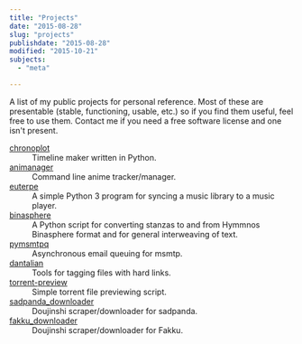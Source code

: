 ```yaml
---
title: "Projects"
date: "2015-08-28"
slug: "projects"
publishdate: "2015-08-28"
modified: "2015-10-21"
subjects:
  - "meta"

---
```


A list of my public projects for personal reference.  Most of these are
presentable (stable, functioning, usable, etc.) so if you find them useful, feel
free to use them.  Contact me if you need a free software license and one isn't
present.

<dl>
  <dt>
    <a href="http://darkfeline.github.io/chronoplot/">chronoplot</a>
  </dt>
  <dd>
    Timeline maker written in Python.
  </dd>

  <dt>
    <a href="https://darkfeline.github.io/animanager/">animanager</a>
  </dt>
  <dd>
    Command line anime tracker/manager.
  </dd>

  <dt>
    <a href="https://github.com/darkfeline/euterpe">euterpe</a>
  </dt>
  <dd>
    A simple Python 3 program for syncing a music library to a music player.
  </dd>

  <dt>
    <a href="https://github.com/darkfeline/binasphere">binasphere</a>
  </dt>
  <dd>
    A Python script for converting stanzas to and from Hymmnos Binasphere format and
    for general interweaving of text.
  </dd>

  <dt>
    <a href="https://github.com/darkfeline/pymsmtpq">pymsmtpq</a>
  </dt>
  <dd>
    Asynchronous email queuing for msmtp.
  </dd>

  <dt>
    <a href="http://darkfeline.github.io/dantalian/">dantalian</a>
  </dt>
  <dd>
    Tools for tagging files with hard links.
  </dd>

  <dt>
    <a href="https://github.com/darkfeline/torrent-preview">torrent-preview</a>
  </dt>
  <dd>
    Simple torrent file previewing script.
  </dd>
  <dt>
    <a href="https://github.com/darkfeline/sadpanda_downloader">sadpanda_downloader</a>
  </dt>
  <dd>
    Doujinshi scraper/downloader for sadpanda.
  </dd>

  <dt>
    <a href="https://github.com/darkfeline/fakku_downloader">fakku_downloader</a>
  </dt>
  <dd>
    Doujinshi scraper/downloader for Fakku.
  </dd>
</dl>
